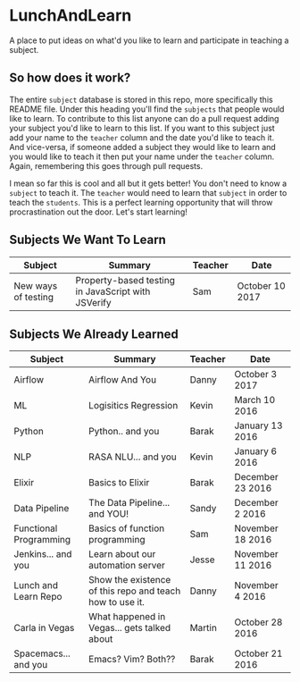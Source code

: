 # LunchAndLearn
A place to put ideas on what'd you like to learn and participate in teaching a subject.

## So how does it work?
The entire `subject` database is stored in this repo, more specifically this README file. Under this heading you'll find the `subjects` that people would like to learn. To contribute to this list anyone can do a pull request adding your subject you'd like to learn to this list. If you want to this subject just add your name to the `teacher` column and the date you'd like to teach it. And vice-versa, if someone added a subject they would like to learn and you would like to teach it then put your name under the `teacher` column. Again, remembering this goes through pull requests.

I mean so far this is cool and all but it gets better! You don't need to know a `subject` to teach it. The `teacher` would need to learn that `subject` in order to teach the `students`. This is a perfect learning opportunity that will throw procrastination out the door. Let's start learning!

## Subjects We Want To Learn

Subject|Summary|Teacher|Date
---|---|---|---
New ways of testing | Property-based testing in JavaScript with JSVerify | Sam | October 10 2017


## Subjects We Already Learned

Subject|Summary|Teacher|Date
---|---|---|---
Airflow | Airflow And You | Danny | October 3 2017
ML | Logisitics Regression | Kevin | March 10 2016
Python | Python.. and you | Barak | January 13 2016
NLP | RASA NLU... and you | Kevin | January 6 2016
Elixir | Basics to Elixir | Barak | December 23 2016
Data Pipeline | The Data Pipeline... and YOU! | Sandy |December 2 2016
Functional Programming | Basics of function programming |Sam | November 18 2016
Jenkins... and you | Learn about our automation server |Jesse | November 11 2016
Lunch and Learn Repo | Show the existence of this repo and teach how to use it. | Danny | November 4 2016
Carla in Vegas | What happened in Vegas... gets talked about|Martin|October 28 2016
Spacemacs... and you | Emacs? Vim? Both?? | Barak | October 21 2016
